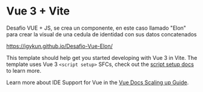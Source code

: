 # Vue 3 + Vite

Desafio VUE + JS, se crea un componente, en este caso llamado "Elon" para crear la visual de una cedula de identidad con sus datos concatenados

https://igykun.github.io/Desafio-Vue-Elon/



This template should help get you started developing with Vue 3 in Vite. The template uses Vue 3 `<script setup>` SFCs, check out the [script setup docs](https://v3.vuejs.org/api/sfc-script-setup.html#sfc-script-setup) to learn more.

Learn more about IDE Support for Vue in the [Vue Docs Scaling up Guide](https://vuejs.org/guide/scaling-up/tooling.html#ide-support).
